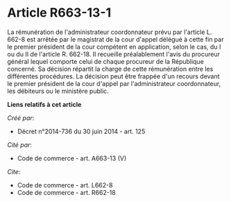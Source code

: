 # Article R663-13-1

La rémunération de l'administrateur coordonnateur prévu par l'article L. 662-8 est arrêtée par le magistrat de la cour
d'appel délégué à cette fin par le premier président de la cour compétent en application, selon le cas, du I ou du II de
l'article R. 662-18. Il recueille préalablement l'avis du procureur général lequel comporte celui de chaque procureur de la
République concerné. Sa décision répartit la charge de cette rémunération entre les différentes procédures. La décision peut
être frappée d'un recours devant le premier président de la cour d'appel par l'administrateur coordonnateur, les débiteurs ou
le ministère public.

**Liens relatifs à cet article**

_Créé par_:

  - Décret n°2014-736 du 30 juin 2014 - art. 125

_Cité par_:

  - Code de commerce - art. A663-13 (V)

_Cite_:

  - Code de commerce - art. L662-8
  - Code de commerce - art. R662-18
